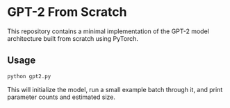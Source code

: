 # GPT-2 From Scratch

This repository contains a minimal implementation of the GPT-2 model architecture built from scratch using PyTorch.

## Usage

```bash
python gpt2.py
```

This will initialize the model, run a small example batch through it, and print parameter counts and estimated size.